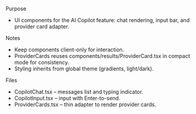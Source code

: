 Purpose
- UI components for the AI Copilot feature: chat rendering, input bar, and provider card adapter.

Notes
- Keep components client-only for interaction.
- ProviderCards reuses components/results/ProviderCard.tsx in compact mode for consistency.
- Styling inherits from global theme (gradients, light/dark).

Files
- CopilotChat.tsx – messages list and typing indicator.
- CopilotInput.tsx – input with Enter-to-send.
- ProviderCards.tsx – thin adapter to render provider cards.



